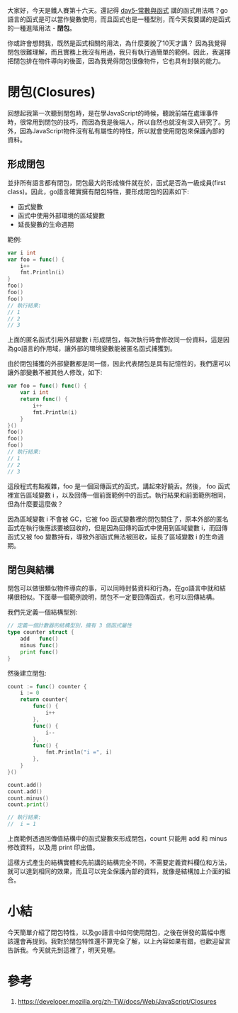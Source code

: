 大家好，今天是鐵人賽第十六天。還記得 [day5-常數與函式](https://ithelp.ithome.com.tw/articles/10214694) 講的函式用法嗎？go語言的函式是可以當作變數使用，而且函式也是一種型別，而今天我要講的是函式的一種進階用法 - **閉包**。

你或許會想問我，既然是函式相關的用法，為什麼要脫了10天才講？ 因為我覺得閉包很難理解，而且實務上我沒有用過，我只有執行過簡單的範例。因此，我選擇把閉包排在物件導向的後面，因為我覺得閉包很像物件，它也具有封裝的能力。



# 閉包(Closures)

回想起我第一次聽到閉包時，是在學JavaScript的時候，聽說前端在處理事件時，很常用到閉包的技巧，而因為我是後端人，所以自然也就沒有深入研究了。另外，因為JavaScript物件沒有私有屬性的特性，所以就會使用閉包來保護內部的資料。



## 形成閉包

並非所有語言都有閉包，閉包最大的形成條件就在於，函式是否為一級成員(first class)。因此，go語言確實擁有閉包特性，要形成閉包的因素如下:

- 函式變數
- 函式中使用外部環境的區域變數
- 延長變數的生命週期

範例:

```go
var i int
var foo = func() {
    i++
    fmt.Println(i)
}
foo()
foo()
foo()
// 執行結果:
// 1
// 2
// 3
```

上面的匿名函式引用外部變數 i 形成閉包，每次執行時會修改同一份資料，這是因為go語言的作用域，讓外部的環境變數能被匿名函式捕獲到。

由於閉包捕獲的外部變數都是同一個，因此代表閉包是具有記憶性的，我們還可以讓外部變數不被其他人修改，如下:

```go
var foo = func() func() {
    var i int
    return func() {
        i++
        fmt.Println(i)
    }
}()
foo()
foo()
foo()
// 執行結果:
// 1
// 2
// 3
```

這段程式有點複雜，foo 是一個回傳函式的函式，講起來好饒舌。然後， foo 函式裡宣告區域變數 i ，以及回傳一個前面範例中的函式。執行結果和前面範例相同，但為什麼要這麼做？

因為區域變數 i 不會被 GC，它被 foo 函式變數裡的閉包關住了，原本外部的匿名函式在執行後應該要被回收的，但是因為回傳的函式中使用到區域變數 i，而回傳函式又被 foo 變數持有，導致外部函式無法被回收，延長了區域變數 i 的生命週期。



## 閉包與結構

閉包可以做很類似物件導向的事，可以同時封裝資料和行為，在go語言中就和結構很相似。下面舉一個範例說明，閉包不一定要回傳函式，也可以回傳結構。

我們先定義一個結構型別:

```go
// 定義一個計數器的結構型別，擁有 3 個函式屬性
type counter struct {
	add   func()
	minus func()
	print func()
}
```

然後建立閉包:

```go
count := func() counter {
    i := 0
    return counter{
        func() {
            i++
        },
        func() {
            i--
        },
        func() {
            fmt.Println("i =", i)
        },
    }
}()

count.add()
count.add()
count.minus()
count.print()

// 執行結果:
//  i = 1
```

上面範例透過回傳值結構中的函式變數來形成閉包，count 只能用 add 和 minus 修改資料，以及用 print 印出值。

這樣方式產生的結構實體和先前講的結構完全不同，不需要定義資料欄位和方法，就可以達到相同的效果，而且可以完全保護內部的資料，就像是結構加上介面的組合。



# 小結

今天簡單介紹了閉包特性，以及go語言中如何使用閉包，之後在併發的篇幅中應該還會再提到。我對於閉包特性還不算完全了解，以上內容如果有錯，也歡迎留言告訴我。今天就先到這裡了，明天見喔。



# 參考

1. https://developer.mozilla.org/zh-TW/docs/Web/JavaScript/Closures







